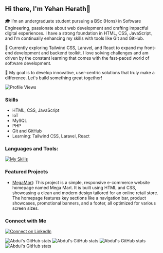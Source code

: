 ## Hi there, I'm Yehan Herath👋

🎓 I’m an undergraduate student pursuing a BSc (Hons) in Software Engineering, passionate about web development and crafting impactful digital experiences. I have a strong foundation in HTML, CSS, JavaScript, and I'm continually enhancing my skills with tools like Git and GitHub.

🌱 Currently exploring Tailwind CSS, Laravel, and React to expand my front-end development and backend toolkit. I love solving challenges and am driven by the constant learning that comes with the fast-paced world of software development.

🚀 My goal is to develop innovative, user-centric solutions that truly make a difference. Let's build something great together!

![Profile Views](https://komarev.com/ghpvc/?username=your-github-yehanherath28&color=blue)

### Skills
- HTML, CSS, JavaScript
- IoT
- MySQL
- PHP
- Git and GitHub
- Learning: Tailwind CSS, Laravel, React

### Languages and Tools:

[![My Skills](https://skillicons.dev/icons?i=js,html,css,bootstrap,git,github,mysql,php,tailwind,arduino,vscode)](https://skillicons.dev)

### Featured Projects
- [MegaMart](https://github.com/yehanherath/Megamart): This project is a simple, responsive e-commerce website homepage named Mega Mart. It is built using HTML and CSS, showcasing a clean and modern design tailored for an online retail store. The homepage features key sections like a navigation bar, product showcases, promotional banners, and a footer, all optimized for various screen sizes.

### Connect with Me
[![Connect on LinkedIn](https://skillicons.dev/icons?i=linkedin)](https://www.linkedin.com/in/yehan-herath-833215267/)



![Abdul's GitHub stats](http://github-profile-summary-cards.vercel.app/api/cards/profile-details?username=yehanherath&theme=github_dark)
![Abdul's GitHub stats](http://github-profile-summary-cards.vercel.app/api/cards/most-commit-language?username=yehanherath&theme=github_dark&exclude=html,css,tailwind)
![Abdul's GitHub stats](http://github-profile-summary-cards.vercel.app/api/cards/stats?username=yehanherath&theme=github_dark)
![Abdul's GitHub stats](http://github-profile-summary-cards.vercel.app/api/cards/productive-time?username=yehanherath&theme=github_dark&utcOffset=+05.30)


